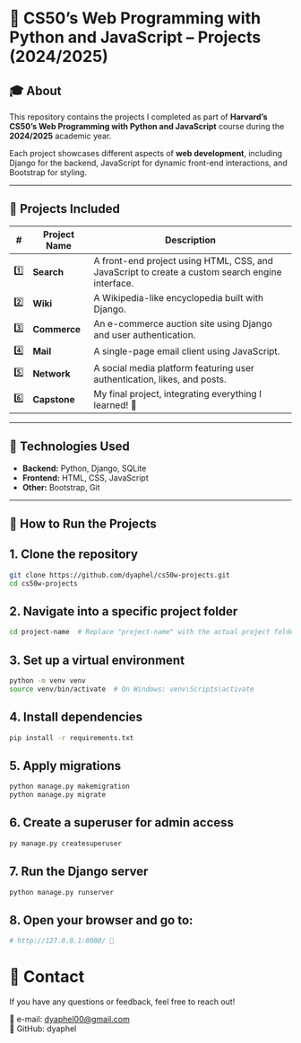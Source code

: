 # 📌 CS50’s Web Programming with Python and JavaScript – Projects (2024/2025)

## 🎓 About  
This repository contains the projects I completed as part of **Harvard’s CS50’s Web Programming with Python and JavaScript** course during the **2024/2025** academic year.  

Each project showcases different aspects of **web development**, including Django for the backend, JavaScript for dynamic front-end interactions, and Bootstrap for styling.

---

## 📁 Projects Included  
| # | Project Name | Description |  
|---|-------------|-------------|  
| 1️⃣ | **Search** | A front-end project using HTML, CSS, and JavaScript to create a custom search engine interface. |  
| 2️⃣ | **Wiki** | A Wikipedia-like encyclopedia built with Django. |  
| 3️⃣ | **Commerce** | An e-commerce auction site using Django and user authentication. |  
| 4️⃣ | **Mail** | A single-page email client using JavaScript. |  
| 5️⃣ | **Network** | A social media platform featuring user authentication, likes, and posts. |  
| 6️⃣ | **Capstone** | My final project, integrating everything I learned! 🎯 |  

---

## 🚀 Technologies Used  
- **Backend:** Python, Django, SQLite  
- **Frontend:** HTML, CSS, JavaScript  
- **Other:** Bootstrap, Git  

---

## 📜 How to Run the Projects  

## 1. Clone the repository 
``` bash
git clone https://github.com/dyaphel/cs50w-projects.git  
cd cs50w-projects  
```
## 2. Navigate into a specific project folder
```bash
cd project-name  # Replace "project-name" with the actual project folder  
```
## 3. Set up a virtual environment
```bash 
python -m venv venv  
source venv/bin/activate  # On Windows: venv\Scripts\activate  
```
## 4. Install dependencies
```bash
pip install -r requirements.txt  
```
## 5. Apply migrations
```bash
python manage.py makemigration  
python manage.py migrate  
```
## 6. Create a superuser for admin access
```bash 
py manage.py createsuperuser
```
## 7. Run the Django server
```bash
python manage.py runserver  
```
## 8. Open your browser and go to:
```bash
# http://127.0.0.1:8000/ 🚀
```
# 📩 Contact  
If you have any questions or feedback, feel free to reach out!

📩 e-mail: dyaphel00@gmail.com  
🐙 GitHub: dyaphel




